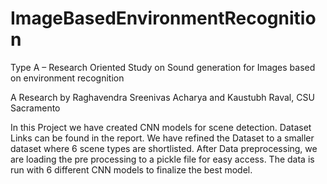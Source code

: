 # ImageBasedEnvironmentRecognition
Type A – Research Oriented Study on Sound generation for Images based on environment  recognition

A Research by Raghavendra Sreenivas Acharya and Kaustubh Raval, CSU Sacramento

In this Project we have created CNN models for scene detection. Dataset Links can be found in the report. We have refined the Dataset to a smaller dataset where 6 scene types are shortlisted. After Data preprocessing, we are loading the pre processing to a pickle file for easy access. The data is run with 6 different CNN models to finalize the best model.
